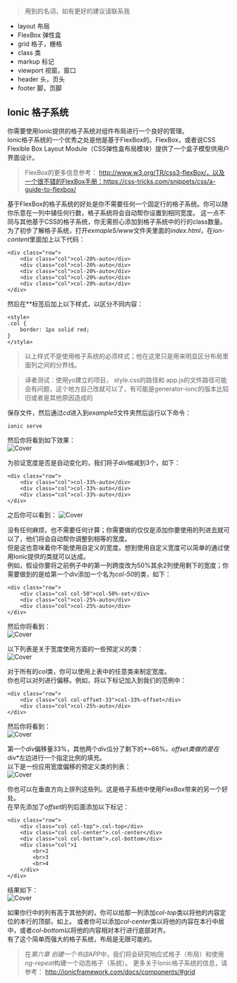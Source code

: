 > 用到的名词，如有更好的建议请联系我
* layout 布局
* FlexBox 弹性盒
* grid 格子，栅格
* class 类
* markup 标记
* viewport 视窗，窗口
* header 头，页头
* footer 脚，页脚

## Ionic 格子系统

你需要使用Ionic提供的格子系统对组件布局进行一个良好的管理。  
Ionic格子系统的一个优秀之处是他是基于FlexBox的。FlexBox，或者说CSS Flexible Box Layout Module（CSS弹性盒布局模块）提供了一个盒子模型供用户界面设计。  
> FlexBox的更多信息参考： http://www.w3.org/TR/css3-flexBox/，以及一个很不错的FlexBox手册：https://css-tricks.com/snippets/css/a-guide-to-flexbox/

基于FlexBox的格子系统的好处是你不需要任何一个固定行的格子系统。你可以随你乐意在一列中铺任何行数，格子系统将会自动帮你设置到相同宽度。
这一点不同与其他基于CSS的格子系统，你无需担心添加到格子系统中的行的class数量。  
为了初步了解格子系统，打开*exmaple5/www*文件夹里面的*index.html*，在*ion-content*里面加上以下代码：
```
<div class="row">
    <div class="col">col-20%-auto</div>
    <div class="col">col-20%-auto</div>
    <div class="col">col-20%-auto</div>
    <div class="col">col-20%-auto</div>
    <div class="col">col-20%-auto</div>
</div>
```
然后在*<head>*标签后加上以下样式，以区分不同内容：
```
<style>
.col {
    border: 1px solid red;
}
</style>
```
> 以上样式不是使用格子系统的必须样式；他在这里只是用来明显区分布局里面列之间的分界线。

> 译者测试：使用yo建立的项目， style.css的路径和 app.js的文件路径可能会有问题，这个地方自己改就可以了，有可能是generator-ionc的版本比较旧或者是其他原因造成的

保存文件，然后通过*cd*进入到*example5*文件夹然后运行以下命令：
```
ionic serve
```
然后你将看到如下效果：  
![Cover](imgs/chapter-3-0.png 'cover')

为验证宽度是否是自动变化的，我们将子*div*缩减到3个，如下：
```
<div class="row">
    <div class="col">col-33%-auto</div>
    <div class="col">col-33%-auto</div>
    <div class="col">col-33%-auto</div>
</div>
```
之后你可以看到：
![Cover](imgs/chapter-3-1.png 'cover')

没有任何麻烦，也不需要任何计算；你需要做的仅仅是添加你要使用的列进去就可以了，他们将会自动帮你调整到相等的宽度。  
但是这也意味着你不能使用自定义的宽度。想到使用自定义宽度可以简单的通过使用Ionic提供的类就可以达成。  
例如，假设你要将之前例子中的第一列跨度改为50%其余2列使用剩下的宽度；你需要做到的是给第一个*div*添加一个名为*col-50*的类，如下：
```
<div class="row">
    <div class="col col-50">col-50%-set</div>
    <div class="col">col-25%-auto</div>
    <div class="col">col-25%-auto</div>
</div>
```
然后你将看到：  
![Cover](imgs/chapter-3-2.png 'cover')

以下列表是关于宽度使用方面的一些预定义的类：  
![Cover](imgs/chapter-3-3.png 'cover')

对于所有的*col*类，你可以使用上表中的任意类来制定宽度。  
你也可以对列进行偏移。例如，将以下标记加入到我们的范例中：
```
<div class="row">
    <div class="col col-offset-33">col-33%-offset</div>
    <div class="col">col-25%-auto</div>
</div>
```
然后你将看到：  
![Cover](imgs/chapter-3-4.png 'cover')

第一个*div*偏移量33%，其他两个*div*瓜分了剩下的*~66%*。*offset*类做的是在*div*左边进行一个指定比例的填充。  
以下是一份应用宽度偏移的预定义类的列表：    
![Cover](imgs/chapter-3-5.png 'cover')

你也可以在垂直方向上排列这些列。这是格子系统中使用FlexBox带来的另一个好处。  
在早先添加了*offset*的列后面添加以下标记：
```
<div class="row">
    <div class="col col-top">.col-top</div>
    <div class="col col-center">.col-center</div>
    <div class="col col-bottom">.col-bottom</div>
    <div class="col">1
        <br>2
        <br>3
        <br>4
    </div>
</div>
```
结果如下：  
![Cover](imgs/chapter-3-6.png 'cover')

如果你行中的列有高于其他列的，你可以给那一列添加*col-top*类以将他的内容定位的本行的顶部，如上。
或者你可以添加*col-center*类以将他的内容在本行中居中，或者*col-bottom*以将他的内容相对本行进行底部对齐。  
有了这个简单而强大的格子系统，布局是无限可能的。  
> 在*第六章 创建一个书店APP*中，我们将会研究响应式格子（布局）和使用*ng-repeat*构建一个动态格子（系统）。
更多关于Ionic格子系统的信息，请参考： http://ionicframework.com/docs/components/#grid
